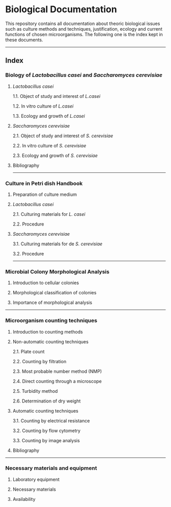 # **Biological Documentation**

This repository contains all documentation about theoric biological issues such as culture methods and techniques, justification, ecology and current functions of chosen microorganisms. The following one is the index kept in these documents.

-----------------

## Index

### **Biology of *Lactobacillus casei* and *Saccharomyces cerevisiae***

1. *Lactobacillus casei*
   
   1.1. Object of study and interest of *L.casei*
   
   1.2. In vitro culture of *L.casei*
      
   1.3. Ecology and growth of *L.casei*
 
2. *Saccharomyces cerevisiae*
   
   2.1. Object of study and interest of *S. cerevisiae*
      
   2.2. In vitro culture of *S. cerevisiae*
      
   2.3. Ecology and growth of *S. cerevisiae*
        
3. Bibliography
   
   ------------
   
### **Culture in Petri dish Handbook**

1. Preparation of culture medium

2. *Lactobacillus casei*

   2.1. Culturing materials for *L. casei*

   2.2. Procedure

3. *Saccharomyces cerevisiae*
 
   3.1. Culturing materials for de *S. cerevisiae*
 
   3.2. Procedure
   
   -------------
   
### **Microbial Colony Morphological Analysis**

1. Introduction to cellular colonies

2. Morphological classification of colonies

3. Importance of morphological analysis

-----------------

### **Microorganism counting techniques**

1. Introduction to counting methods

2. Non-automatic counting techniques

   2.1. Plate count

   2.2. Counting by filtration

   2.3. Most probable number method (NMP)

   2.4. Direct counting through a microscope

   2.5. Turbidity method

   2.6. Determination of dry weight
   
3. Automatic counting techniques

    3.1. Counting by electrical resistance

    3.2. Counting by flow cytometry

    3.3. Counting by image analysis

4. Bibliography

-------------------------

### Necessary materials and equipment

1. Laboratory equipment

2. Necessary materials

3. Availability
